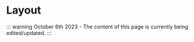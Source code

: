 # Layout

::: warning
October 6th 2023 - The content of this page is currently being edited/updated.
:::